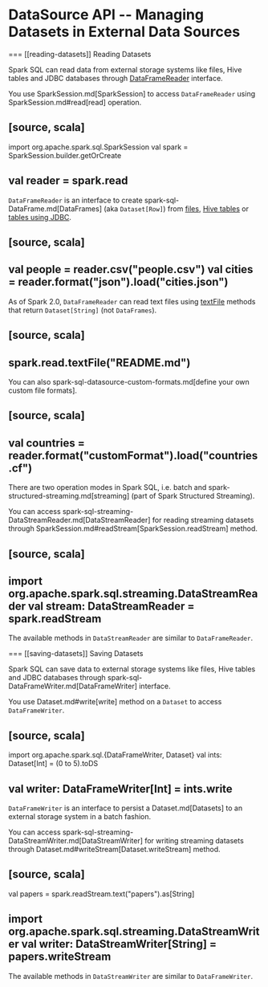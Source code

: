 # DataSource API -- Managing Datasets in External Data Sources

=== [[reading-datasets]] Reading Datasets

Spark SQL can read data from external storage systems like files, Hive tables and JDBC databases through [DataFrameReader](DataFrameReader.md) interface.

You use SparkSession.md[SparkSession] to access `DataFrameReader` using SparkSession.md#read[read] operation.

[source, scala]
----
import org.apache.spark.sql.SparkSession
val spark = SparkSession.builder.getOrCreate

val reader = spark.read
----

`DataFrameReader` is an interface to create spark-sql-DataFrame.md[DataFrames] (aka `Dataset[Row]`) from [files](DataFrameReader.md#creating-dataframes-from-files), [Hive tables](DataFrameReader.md#creating-dataframes-from-tables) or [tables using JDBC](DataFrameReader.md#jdbc).

[source, scala]
----
val people = reader.csv("people.csv")
val cities = reader.format("json").load("cities.json")
----

As of Spark 2.0, `DataFrameReader` can read text files using [textFile](DataFrameReader.md#textFile) methods that return `Dataset[String]` (not `DataFrames`).

[source, scala]
----
spark.read.textFile("README.md")
----

You can also spark-sql-datasource-custom-formats.md[define your own custom file formats].

[source, scala]
----
val countries = reader.format("customFormat").load("countries.cf")
----

There are two operation modes in Spark SQL, i.e. batch and spark-structured-streaming.md[streaming] (part of Spark Structured Streaming).

You can access spark-sql-streaming-DataStreamReader.md[DataStreamReader] for reading streaming datasets through SparkSession.md#readStream[SparkSession.readStream] method.

[source, scala]
----
import org.apache.spark.sql.streaming.DataStreamReader
val stream: DataStreamReader = spark.readStream
----

The available methods in `DataStreamReader` are similar to `DataFrameReader`.

=== [[saving-datasets]] Saving Datasets

Spark SQL can save data to external storage systems like files, Hive tables and JDBC databases through spark-sql-DataFrameWriter.md[DataFrameWriter] interface.

You use Dataset.md#write[write] method on a `Dataset` to access `DataFrameWriter`.

[source, scala]
----
import org.apache.spark.sql.{DataFrameWriter, Dataset}
val ints: Dataset[Int] = (0 to 5).toDS

val writer: DataFrameWriter[Int] = ints.write
----

`DataFrameWriter` is an interface to persist a Dataset.md[Datasets] to an external storage system in a batch fashion.

You can access spark-sql-streaming-DataStreamWriter.md[DataStreamWriter] for writing streaming datasets through Dataset.md#writeStream[Dataset.writeStream] method.

[source, scala]
----
val papers = spark.readStream.text("papers").as[String]

import org.apache.spark.sql.streaming.DataStreamWriter
val writer: DataStreamWriter[String] = papers.writeStream
----

The available methods in `DataStreamWriter` are similar to `DataFrameWriter`.
